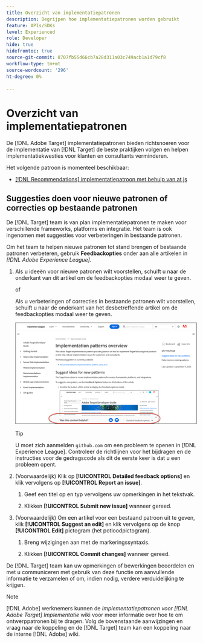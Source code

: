 ```yaml
---
title: Overzicht van implementatiepatronen
description: Begrijpen hoe implementatiepatronen worden gebruikt
feature: APIs/SDKs
level: Experienced
role: Developer
hide: true
hidefromtoc: true
source-git-commit: 8707fb55d66cb7a28d311a03c749acb1a1d79cf8
workflow-type: tm+mt
source-wordcount: '296'
ht-degree: 0%

---
```


# Overzicht van implementatiepatronen

De [!DNL Adobe Target] implementatiepatronen bieden richtsnoeren voor de implementatie van [!DNL Target] de beste praktijken volgen en helpen implementatiekwesties voor klanten en consultants verminderen.

Het volgende patroon is momenteel beschikbaar:

* [[!DNL Recommendations] implementatiepatroon met behulp van at.js](/help/dev/patterns/recs-atjs/recs-implementation-pattern-atjs.md)

## Suggesties doen voor nieuwe patronen of correcties op bestaande patronen

De [!DNL Target] team is van plan implementatiepatronen te maken voor verschillende frameworks, platforms en integratie. Het team is ook ingenomen met suggesties voor verbeteringen in bestaande patronen.

Om het team te helpen nieuwe patronen tot stand brengen of bestaande patronen verbeteren, gebruik **Feedbackopties** onder aan alle artikelen in *[!DNL Adobe Experience League]*.

1. Als u ideeën voor nieuwe patronen wilt voorstellen, schuift u naar de onderkant van dit artikel om de feedbackopties modaal weer te geven.

   of

   Als u verbeteringen of correcties in bestaande patronen wilt voorstellen, schuift u naar de onderkant van het desbetreffende artikel om de feedbackopties modaal weer te geven.

   ![Model met feedbackopties in Experience League](/help/dev/patterns/assets/feedback-options.png)

   >[!TIP]
   >
   >U moet zich aanmelden `github.com` om een probleem te openen in [!DNL Experience League]. Controleer de richtlijnen voor het bijdragen en de instructies voor de gedragscode als dit de eerste keer is dat u een probleem opent.

1. (Voorwaardelijk) Klik op **[!UICONTROL Detailed feedback options]** en klik vervolgens op **[!UICONTROL Report an issue]**.

   1. Geef een titel op en typ vervolgens uw opmerkingen in het tekstvak.

   1. Klikken **[!UICONTROL Submit new issue]** wanneer gereed.

1. (Voorwaardelijk) Om een artikel voor een bestaand patroon uit te geven, klik **[!UICONTROL Suggest an edit]** en klik vervolgens op de knop **[!UICONTROL Edit]** pictogram (het potloodpictogram).

   1. Breng wijzigingen aan met de markeringssyntaxis.

   1. Klikken **[!UICONTROL Commit changes]** wanneer gereed.

De [!DNL Target] team kan uw opmerkingen of bewerkingen beoordelen en met u communiceren met gebruik van deze functie om aanvullende informatie te verzamelen of om, indien nodig, verdere verduidelijking te krijgen.

>[!NOTE]
>
>[!DNL Adobe] werknemers kunnen de *Implementatiepatronen voor [!DNL Adobe Target] Implementatie* wiki voor meer informatie over hoe te om ontwerppatronen bij te dragen. Volg de bovenstaande aanwijzingen en vraag naar de koppeling en de [!DNL Target] team kan een koppeling naar de interne [!DNL Adobe] wiki.













